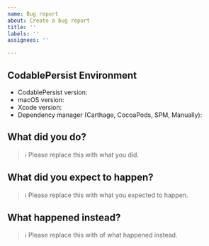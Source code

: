 ```yaml
---
name: Bug report
about: Create a bug report
title: ''
labels: ''
assignees: ''

---
```


## CodablePersist Environment

- CodablePersist version:
- macOS version:
- Xcode version:
- Dependency manager (Carthage, CocoaPods, SPM, Manually):

## What did you do?

> ℹ Please replace this with what you did.

## What did you expect to happen?

> ℹ Please replace this with what you expected to happen.

## What happened instead?

> ℹ Please replace this with of what happened instead.
